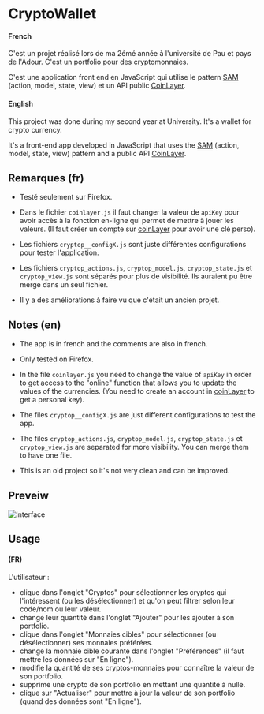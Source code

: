# CryptoWallet

#### French

C'est un projet réalisé lors de ma 2émé année à l'université de Pau et pays de l'Adour.
C'est un portfolio pour des cryptomonnaies.

C'est une application front end en JavaScript qui utilise le pattern [SAM](https://sam.js.org/) (action, model, state, view) et un API public [CoinLayer](https://coinlayer.com/).

#### English

This project was done during my second year at University.
It's a wallet for crypto currency.

It's a front-end app developed in JavaScript that uses the [SAM](https://sam.js.org/) (action, model, state, view) pattern and a public API [CoinLayer](https://coinlayer.com/).

## Remarques (fr)

- Testé seulement sur Firefox.

- Dans le fichier `coinlayer.js` il faut changer la valeur de `apiKey` pour avoir accès à la fonction en-ligne qui permet de mettre à jouer les valeurs. (Il faut créer un compte sur [coinLayer](https://coinlayer.com/) pour avoir une clé perso).

- Les fichiers `cryptop__configX.js` sont juste différentes configurations pour tester l'application.

- Les fichiers `cryptop_actions.js`, `cryptop_model.js`, `cryptop_state.js` et `cryptop_view.js` sont séparés pour plus de visibilité. Ils auraient pu être merge dans un seul fichier.

- Il y a des améliorations à faire vu que c'était un ancien projet.

## Notes (en)

- The app is in french and the comments are also in french.

- Only tested on Firefox.

- In the file `coinlayer.js` you need to change the value of `apiKey` in order to get access to the "online" function that allows you to update the values of the currencies. (You need to create an account in [coinLayer](https://coinlayer.com/) to get a personal key).

- The files `cryptop__configX.js` are just different configurations to test the app.

- The files `cryptop_actions.js`, `cryptop_model.js`, `cryptop_state.js` et `cryptop_view.js` are separated for more visibility. You can merge them to have one file.

- This is an old project so it's not very clean and can be improved.

## Preveiw

![interface](https://i.imgur.com/uQtLnOk.png)

## Usage

#### (FR)

L'utilisateur :

- clique dans l'onglet "Cryptos" pour sélectionner les cryptos qui l'intéressent (ou les désélectionner) et qu'on peut filtrer selon leur code/nom ou leur valeur.
- change leur quantité dans l'onglet "Ajouter" pour les ajouter à son portfolio.
- clique dans l'onglet "Monnaies cibles" pour sélectionner (ou désélectionner) ses monnaies préférées.
- change la monnaie cible courante dans l'onglet "Préférences" (il faut mettre les données sur "En ligne").
- modifie la quantité de ses cryptos-monnaies pour connaître la valeur de son portfolio.
- supprime une crypto de son portfolio en mettant une quantité à nulle.
- clique sur "Actualiser" pour mettre à jour la valeur de son portfolio (quand des données sont "En ligne").


